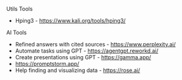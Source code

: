 Utils Tools


* Hping3 - https://www.kali.org/tools/hping3/


AI Tools
* Refined answers with cited sources - https://www.perplexity.ai/
* Automate tasks using GPT - https://agentgpt.reworkd.ai/
* Create presentations using GPT - https://gamma.app/
* https://promptstorm.app/
* Help finding and visualizing data - https://rose.ai/

